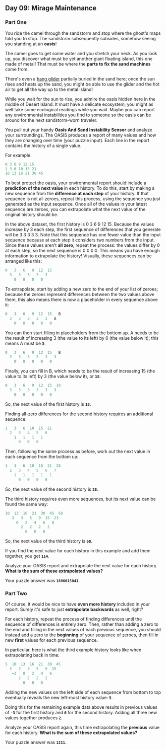 ## Day 09: Mirage Maintenance

### Part One
You ride the camel through the sandstorm and stop where the ghost's maps told you to stop. 
The sandstorm subsequently subsides, somehow seeing you standing at an **oasis**!

The camel goes to get some water and you stretch your neck. 
As you look up, you discover what must be yet another giant floating island, this one made of metal! 
That must be where the **parts to fix the sand machines** come from.

There's even a [hang glider](https://en.wikipedia.org/wiki/Hang_gliding) partially buried in the sand here; 
once the sun rises and heats up the sand, you might be able to use the glider 
and the hot air to get all the way up to the metal island!

While you wait for the sun to rise, you admire the oasis hidden here in the middle of Desert Island. 
It must have a delicate ecosystem; you might as well take some ecological readings while you wait. 
Maybe you can report any environmental instabilities you find to someone so the oasis can be around 
for the next sandstorm-worn traveler.

You pull out your handy **Oasis And Sand Instability Sensor** and analyze your surroundings. 
The OASIS produces a report of many values and how they are changing over time (your puzzle input). 
Each line in the report contains the history of a single value. 

For example:
```ruby
0 3 6 9 12 15
1 3 6 10 15 21
10 13 16 21 30 45
```

To best protect the oasis, your environmental report should include a **prediction of the next value** in each history. 
To do this, start by making a new sequence from the **difference at each step** of your history. 
If that sequence is not all zeroes, repeat this process, using the sequence you just generated as the input sequence. 
Once all of the values in your latest sequence are zeroes, you can extrapolate what the next value 
of the original history should be.

In the above dataset, the first history is 0 3 6 9 12 15. 
Because the values increase by 3 each step, the first sequence of differences that you generate will be 3 3 3 3 3. 
Note that this sequence has one fewer value than the input sequence because 
at each step it considers two numbers from the input. 
Since these values aren't **all zero**, repeat the process: 
the values differ by 0 at each step, 
so the next sequence is 0 0 0 0. 
This means you have enough information to extrapolate the history! Visually, these sequences can be arranged like this:

```ruby
0   3   6   9  12  15
  3   3   3   3   3
    0   0   0   0
```

To extrapolate, start by adding a new zero to the end of your list of zeroes; 
because the zeroes represent differences between the two values above them, 
this also means there is now a placeholder in every sequence above it:

```ruby
0   3   6   9  12  15   B
  3   3   3   3   3   A
    0   0   0   0   0
```
You can then start filling in placeholders from the bottom up. 
A needs to be the result of increasing 3 (the value to its left) by 0 (the value below it); this means A must be **`3`**:

```ruby
0   3   6   9  12  15   B
  3   3   3   3   3   3
    0   0   0   0   0
```

Finally, you can fill in B, which needs to be the result of increasing 15 (the value to its left) 
by 3 (the value below it), or **`18`**:

```ruby
0   3   6   9  12  15  18
  3   3   3   3   3   3
    0   0   0   0   0
```

So, the next value of the first history is **`18`**.

Finding all-zero differences for the second history requires an additional sequence:

```ruby
1   3   6  10  15  21
  2   3   4   5   6
    1   1   1   1
      0   0   0
```

Then, following the same process as before, work out the next value in each sequence from the bottom up:

```ruby
1   3   6  10  15  21  28
  2   3   4   5   6   7
    1   1   1   1   1
      0   0   0   0
```

So, the next value of the second history is **`28`**.

The third history requires even more sequences, but its next value can be found the same way:

```ruby
10  13  16  21  30  45  68
   3   3   5   9  15  23
     0   2   4   6   8
       2   2   2   2
         0   0   0
```

So, the next value of the third history is **`68`**.

If you find the next value for each history in this example and add them together, you get **`114`**.

Analyze your OASIS report and extrapolate the next value for each history. 
**What is the sum of these extrapolated values?**

Your puzzle answer was **`1806615041`**.
 

### Part Two   

Of course, it would be nice to have **even more history** included in your report. 
Surely it's safe to just **extrapolate backwards** as well, right?

For each history, repeat the process of finding differences until the sequence of differences is entirely zero. 
Then, rather than adding a zero to the end and filling in the next values of each previous sequence, 
you should instead add a zero to the **beginning** of your sequence of zeroes, 
then fill in new **first** values for each previous sequence.

In particular, here is what the third example history looks like when extrapolating back in time:

```ruby
5  10  13  16  21  30  45
  5   3   3   5   9  15
   -2   0   2   4   6
      2   2   2   2
        0   0   0
```

Adding the new values on the left side of each sequence from bottom to top eventually reveals 
the new left-most history value: **`5`**.

Doing this for the remaining example data above results in previous values of **`-3`** for the first history 
and **`0`** for the second history. Adding all three new values together produces **`2`**.

Analyze your OASIS report again, this time extrapolating the **previous** value for each history. 
**What is the sum of these extrapolated values?**

Your puzzle answer was **`1211`**.